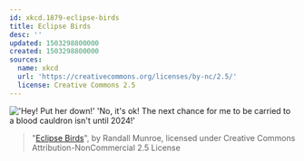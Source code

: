 ```yaml
---
id: xkcd.1879-eclipse-birds
title: Eclipse Birds
desc: ''
updated: 1503298800000
created: 1503298800000
sources:
  name: xkcd
  url: 'https://creativecommons.org/licenses/by-nc/2.5/'
  license: Creative Commons 2.5
---
```

!['Hey! Put her down!' 'No, it's ok! The next chance for me to be carried to a blood cauldron isn't until 2024!'](https://imgs.xkcd.com/comics/eclipse_birds.png)
> "[Eclipse Birds](https://xkcd.com/1879/)", by Randall Munroe, licensed under Creative Commons Attribution-NonCommercial 2.5 License
